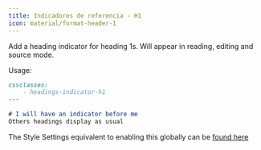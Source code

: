 ```yaml
---
title: Indicadores de referencia - H1
icon: material/format-header-1
---
```


Add a heading indicator for heading 1s. Will appear in reading, editing and
source mode.

Usage:

```md
cssclasses:
    - headings-indicator-h1
---

# I will have an indicator before me
Others headings display as usual
```

The Style Settings equivalent to enabling this globally can be [found here](../../Style-Settings/Editor/Typography/headings/index.md#for-heading-1)

